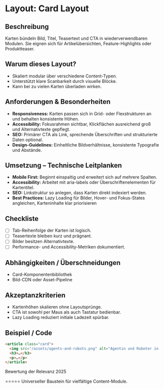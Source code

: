 # Layout: Card Layout

## Beschreibung
Karten bündeln Bild, Titel, Teasertext und CTA in wiederverwendbaren Modulen. Sie eignen sich für Artikelübersichten, Feature-Highlights oder Produktteaser.

## Warum dieses Layout?
- Skaliert modular über verschiedene Content-Typen.
- Unterstützt klare Scanbarkeit durch visuelle Blöcke.
- Kann bei zu vielen Karten überladen wirken.

## Anforderungen & Besonderheiten
- **Responsiveness:** Karten passen sich in Grid- oder Flexstrukturen an und behalten konsistente Höhen.
- **Accessibility:** Fokusrahmen sichtbar, Klickflächen ausreichend groß und Alternativtexte gepflegt.
- **SEO:** Primärer CTA als Link, sprechende Überschriften und strukturierte Daten optional.
- **Design-Guidelines:** Einheitliche Bildverhältnisse, konsistente Typografie und Abstände.

## Umsetzung – Technische Leitplanken
- **Mobile First:** Beginnt einspaltig und erweitert sich auf mehrere Spalten.
- **Accessibility:** Arbeitet mit aria-labels oder Überschriftenelementen für Kartentitel.
- **SEO:** Linkstruktur so anlegen, dass Karten direkt indexiert werden.
- **Best Practices:** Lazy Loading für Bilder, Hover- und Fokus-States angleichen, Karteninhalte klar priorisieren

## Checkliste
- [ ] Tab-Reihenfolge der Karten ist logisch.
- [ ] Teasertexte bleiben kurz und prägnant.
- [ ] Bilder besitzen Alternativtexte.
- [ ] Performance- und Accessibility-Metriken dokumentiert.

## Abhängigkeiten / Überschneidungen
- Card-Komponentenbibliothek
- Bild-CDN oder Asset-Pipeline

## Akzeptanzkriterien
- Kartenhöhen skalieren ohne Layoutsprünge.
- CTA ist sowohl per Maus als auch Tastatur bedienbar.
- Lazy Loading reduziert initiale Ladezeit spürbar.

## Beispiel / Code
```html
<article class="card">
  <img src="/assets/agents-and-robots.png" alt="Agentin und Roboter in einer futuristischen Stadt bei Nacht" />
  <h3>…</h3>
  <p>…</p>
</article>
```

Bewertung der Relevanz 2025

⭐⭐⭐⭐⭐ Universeller Baustein für vielfältige Content-Module.
